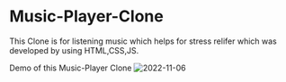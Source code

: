 # Music-Player-Clone
This Clone is for listening music which helps for stress relifer which was developed by using HTML,CSS,JS.

Demo of this Music-Player Clone
![2022-11-06](https://user-images.githubusercontent.com/109075436/200153614-bdbd2e02-7f3e-4598-a5c0-e1a6e96a393b.png)
